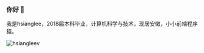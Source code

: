 ### 你好 👋

我是hsianglee，2018届本科毕业，计算机科学与技术，现居安徽，小小前端程序猿。

![hsiangleev](https://github-readme-stats-git-masterrstaa-rickstaa.vercel.app/api?username=hsiangleev&show_icons=true&include_all_commits=true)

<!--
![hsiangleev](https://github-stats.liuli.lol/api/top-langs/?username=hsiangleev&theme=vue&layout=compact)

![hsiangleev](https://github-readme-stats.vercel.app/api/top-langs/?username=hsiangleev&card_width=495)

**hsiangleev/hsiangleev** is a ✨ _special_ ✨ repository because its `README.md` (this file) appears on your GitHub profile.

Here are some ideas to get you started:

- 🔭 I’m currently working on ...
- 🌱 I’m currently learning ...
- 👯 I’m looking to collaborate on ...
- 🤔 I’m looking for help with ...
- 💬 Ask me about ...
- 📫 How to reach me: ...
- 😄 Pronouns: ...
- ⚡ Fun fact: ...
-->
